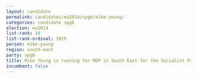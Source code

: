 ```yaml
---
layout: candidate
permalink: candidates/eu2014/spgb/mike-young/
categories: candidate spgb
election: eu2014
list-rank: 10
list-rank-ordinal: 10th
person: mike-young
region: south-east
party: spgb
title: Mike Young is running for MEP in South East for the Socialist Party of Great Britain
incumbent: false
---
```

